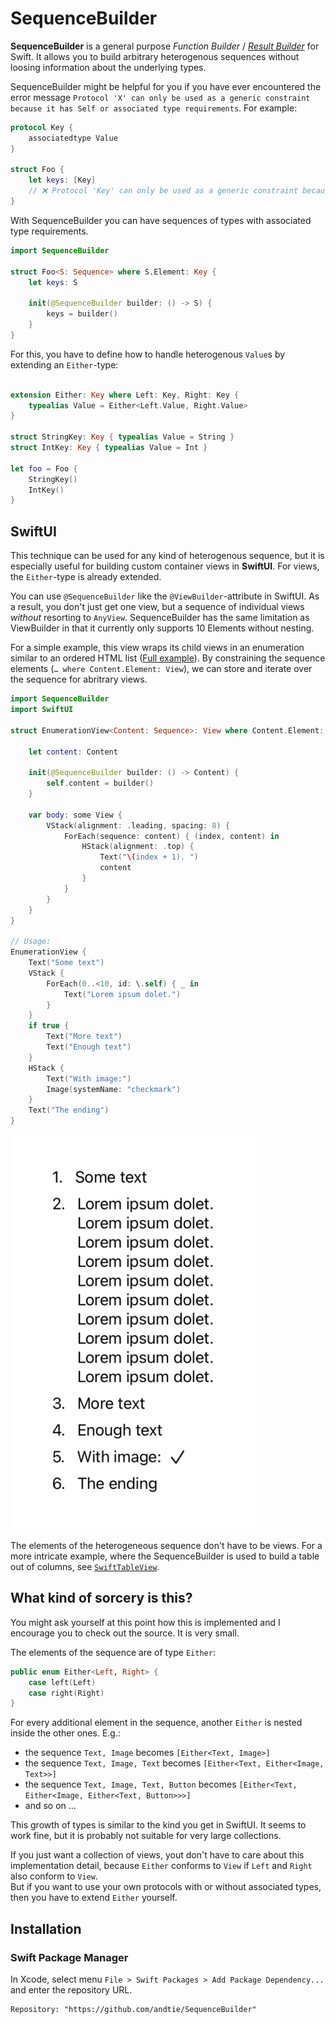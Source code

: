 # SequenceBuilder

**SequenceBuilder** is a general purpose *Function Builder* / [*Result Builder*](https://github.com/apple/swift-evolution/blob/main/proposals/0289-result-builders.md)
for Swift. It allows you to build arbitrary heterogenous sequences without loosing information about the underlying types.

SequenceBuilder might be helpful for you if you have ever encountered the error message  `Protocol 'X' can only be used as a generic constraint because it has Self or associated type requirements`. For example:

```swift
protocol Key {
    associatedtype Value
}

struct Foo {
    let keys: [Key]
    // ❌ Protocol 'Key' can only be used as a generic constraint because it has Self or associated type requirements
}
```

With SequenceBuilder you can have sequences of types with associated type requirements.

```swift
import SequenceBuilder

struct Foo<S: Sequence> where S.Element: Key {
    let keys: S

    init(@SequenceBuilder builder: () -> S) {
        keys = builder()
    }
}
```

For this, you have to define how to handle heterogenous `Value`s by extending an `Either`-type:

```swift

extension Either: Key where Left: Key, Right: Key {
    typealias Value = Either<Left.Value, Right.Value>
}

struct StringKey: Key { typealias Value = String }
struct IntKey: Key { typealias Value = Int }

let foo = Foo {
    StringKey()
    IntKey()
}
```

## SwiftUI

This technique can be used for any kind of heterogenous sequence, but it is especially useful for building custom container views in **SwiftUI**.
For views, the `Either`-type is already extended.

You can use `@SequenceBuilder` like the `@ViewBuilder`-attribute in SwiftUI. As a result, you don't just get one view, but a sequence of individual views *without* resorting to `AnyView`.
SequenceBuilder has the same limitation as ViewBuilder in that it currently only supports 10 Elements without nesting.

For a simple example, this view wraps its child views in an enumeration similar to an ordered HTML list ([Full example](Sources/SequenceBuilderExamples/EnumerationView.swift)).
By constraining the sequence elements (`… where Content.Element: View`), we can store and iterate over the sequence for abritrary views.  
```swift
import SequenceBuilder
import SwiftUI

struct EnumerationView<Content: Sequence>: View where Content.Element: View {

    let content: Content

    init(@SequenceBuilder builder: () -> Content) {
        self.content = builder()
    }

    var body: some View {
        VStack(alignment: .leading, spacing: 8) {
            ForEach(sequence: content) { (index, content) in
                HStack(alignment: .top) {
                    Text("\(index + 1). ")
                    content
                }
            }
        }
    }
}

// Usage: 
EnumerationView {
    Text("Some text")
    VStack {
        ForEach(0..<10, id: \.self) { _ in
            Text("Lorem ipsum dolet.")
        }
    }
    if true {
        Text("More text")
        Text("Enough text")
    }
    HStack {
        Text("With image:")
        Image(systemName: "checkmark")
    }
    Text("The ending")
}
```

![enumeration view example](enumeration.png "EnumerationView")

The elements of the heterogeneous sequence don't have to be views. For a more intricate example, where the SequenceBuilder is used to build
a table out of columns, see [`SwiftTableView`](https://github.com/andtie/SwiftTableView).

## What kind of sorcery is this?

You might ask yourself at this point how this is implemented and I encourage you to check out the source. It is very small.

The elements of the sequence are of type `Either`:
```swift
public enum Either<Left, Right> {
    case left(Left)
    case right(Right)
}
```
For every additional element in the sequence, another `Either` is nested inside the other ones. E.g.:
- the sequence `Text, Image` becomes `[Either<Text, Image>]`
- the sequence `Text, Image, Text` becomes `[Either<Text, Either<Image, Text>>]`
- the sequence `Text, Image, Text, Button` becomes `[Either<Text, Either<Image, Either<Text, Button>>>]`
- and so on ...

This growth of types is similar to the kind you get in SwiftUI. It seems to work fine, but it is probably not suitable for very large collections.  

If you just want a collection of views, yout don't have to care about this implementation detail, because `Either` conforms to `View` if `Left` and `Right` also conform to `View`.  
But if you want to use your own protocols with or without associated types, then you have to extend `Either` yourself.

## Installation

### Swift Package Manager

In Xcode, select menu `File > Swift Packages > Add Package Dependency...` and enter the repository URL.
```
Repository: "https://github.com/andtie/SequenceBuilder"
```
